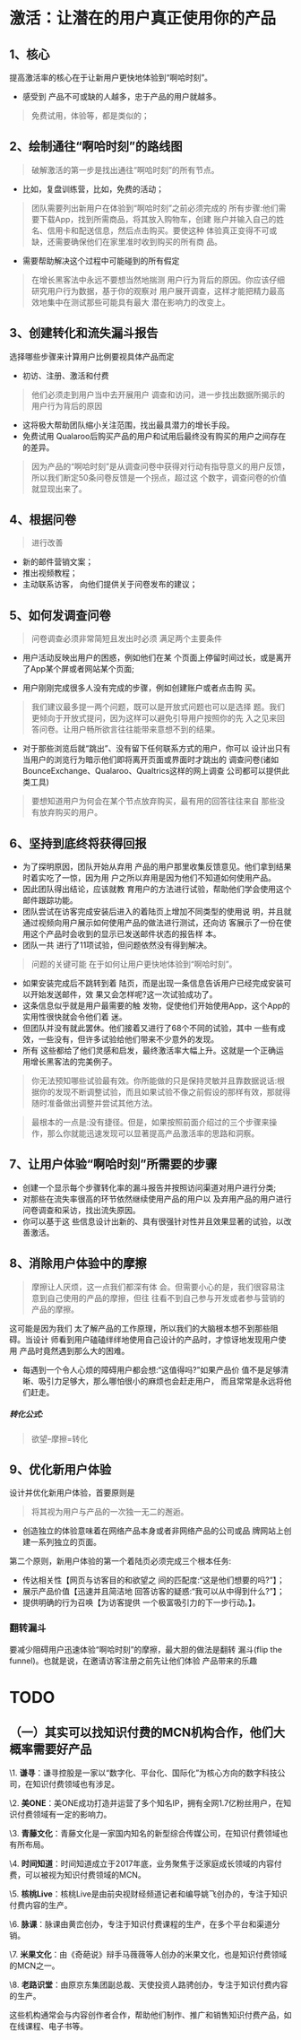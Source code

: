 # 激活：让潜在的用户真正使用你的产品

## 1、核心

提高激活率的核心在于让新用户更快地体验到“啊哈时刻”。

- 感受到 产品不可或缺的人越多，忠于产品的用户就越多。

> 免费试用，体验等，都是类似的；

## 2、绘制通往“啊哈时刻”的路线图

> 破解激活的第一步是找出通往“啊哈时刻”的所有节点。

- 比如，复盘训练营，比如，免费的活动；

> 团队需要列出新用户在体验到“啊哈时刻”之前必须完成的 所有步骤:他们需要下载App，找到所需商品，将其放入购物车，创建 账户并输入自己的姓名、信用卡和配送信息，然后点击购买。要使这种 体验真正变得不可或缺，还需要确保他们在家里准时收到购买的所有商 品。

- 需要帮助解决这个过程中可能碰到的所有假定

> 在增长黑客法中永远不要想当然地揣测 用户行为背后的原因。你应该仔细研究用户行为数据，基于你的观察对 用户展开调查，这样才能把精力最高效地集中在测试那些可能具有最大 潜在影响力的改变上。

## 3、创建转化和流失漏斗报告

选择哪些步骤来计算用户比例要视具体产品而定

- 初访、注册、激活和付费

> 他们必须走到用户当中去开展用户
> 调查和访问，进一步找出数据所揭示的用户行为背后的原因

- 这将极大帮助团队缩小关注范围，找出最具潜力的增长手段。
- 免费试用 Qualaroo后购买产品的用户和试用后最终没有购买的用户之间存在的差异。

> 因为产品的“啊哈时刻”是从调查问卷中获得对行动有指导意义的用户反馈，所以我们断定50条问卷反馈是一个拐点，超过这 个数字，调查问卷的价值就显现出来了。
> 

## 4、根据问卷
> 进行改善

- 新的邮件营销文案；
- 推出视频教程；
- 主动联系访客， 向他们提供关于问卷发布的建议；



## 5、如何发调查问卷

> 问卷调查必须非常简短且发出时必须 满足两个主要条件

- 用户活动反映出用户的困惑，例如他们在某 个页面上停留时间过长，或是离开了App某个屏或者网站某个页面;

- 用户刚刚完成很多人没有完成的步骤，例如创建账户或者点击购 买。

> 我们建议最多提一两个问题，既可以是开放式问题也可以是选择 题。我们更倾向于开放式提问，因为这样可以避免引导用户按照你的先 入之见来回答问卷。让用户畅所欲言往往能带来意想不到的结果。

- 对于那些浏览后就“跳出”、没有留下任何联系方式的用户，你可以 设计出只有当用户的浏览行为暗示他们即将离开页面或界面时才跳出的 调查问卷(诸如BounceExchange、Qualaroo、Qualtrics这样的网上调查 公司都可以提供此类工具)

> 要想知道用户为何会在某个节点放弃购买，最有用的回答往往来自 那些没有放弃购买的用户。



## 6、坚持到底终将获得回报

- 为了探明原因，团队开始从弃用 产品的用户那里收集反馈意见。他们拿到结果时着实吃了一惊，因为用 户之所以弃用是因为他们不知道如何使用产品。
- 因此团队得出结论，应该就教 育用户的方法进行试验，帮助他们学会使用这个邮件跟踪功能。
- 团队尝试在访客完成安装后进入的着陆页上增加不同类型的使用说 明，并且就通过视频向用户展示如何使用产品的做法进行测试，还向访 客展示了一份在使用这个产品时会收到的显示已发送邮件状态的报告样 本。
- 团队一共 进行了11项试验，但问题依然没有得到解决。

> 问题的关键可能 在于如何让用户更快地体验到“啊哈时刻”。

- 如果安装完成后不跳转到着 陆页，而是出现一条信息告诉用户已经完成安装可以开始发送邮件，效 果又会怎样呢?这一次试验成功了。
- 这条信息似乎就是用户最需要的触 发物，促使他们开始使用App，这个App的实用性很快就会令他们着 迷。
- 但团队并没有就此罢休。他们接着又进行了68个不同的试验，其中 一些有成效，一些没有，但许多试验给他们带来不少意外的发现。
- 所有 这些都给了他们灵感和启发，最终激活率大幅上升。这就是一个正确运 用增长黑客法的完美例子。

> 你无法预知哪些试验最有效。你所能做的只是保持灵敏并且靠数据说话:根据你的发现不断调整试验，而且如果试验不像之前假设的那样有效，那就得随时准备做出调整并尝试其他方法。



>最根本的一点是:没有捷径。但是，如果按照前面介绍过的三个步骤来操作，那么你就能迅速发现可以显著提高产品激活率的思路和洞察。



## 7、让用户体验“啊哈时刻”所需要的步骤

- 创建一个显示每个步骤转化率的漏斗报告并按照访问渠道对用户进行分类;
- 对那些在流失率很高的环节依然继续使用产品的用户以 及弃用产品的用户进行问卷调查和采访，找出流失原因。
- 你可以基于这 些信息设计出新的、具有很强针对性并且效果显著的试验，以改善激活。



## 8、消除用户体验中的摩擦

> 摩擦让人厌烦，这一点我们都深有体 会。但需要小心的是，我们很容易注意到自己使用的产品的摩擦，但往 往看不到自己参与开发或者参与营销的产品的摩擦。

这可能是因为我们 太了解产品的工作原理，所以我们的大脑根本想不到那些阻碍。当设计 师看到用户磕磕绊绊地使用自己设计的产品时，才惊讶地发现用户使用 产品时竟然遇到那么大的困难。

- 每遇到一个令人心烦的障碍用户都会想:“这值得吗?”如果产品价 值不是足够清晰、吸引力足够大，那么哪怕很小的麻烦也会赶走用户， 而且常常是永远将他们赶走。

##### 转化公式:

> 欲望–摩擦=转化



## 9、优化新用户体验

设计并优化新用户体验，首要原则是
> 将其视为用户与产品的一次独一无二的邂逅。

- 创造独立的体验意味着在网络产品本身或者非网络产品的公司或品
牌网站上创建一系列独立的页面。

第二个原则，新用户体验的第一个着陆页必须完成三个根本任务: 
- 传达相关性【网页与访客目的和欲望之 间的匹配度:“这是他们想要的吗?”】；
- 展示产品价值【迅速并且简洁地 回答访客的疑惑:“我可以从中得到什么?”】；
- 提供明确的行为召唤【为访客提供 一个极富吸引力的下一步行动。】。

### 翻转漏斗
要减少阻碍用户迅速体验“啊哈时刻”的摩擦，最大胆的做法是翻转 漏斗(flip the funnel)。也就是说，在邀请访客注册之前先让他们体验 产品带来的乐趣


# TODO

## （一）其实可以找知识付费的MCN机构合作，他们大概率需要好产品

\1. **谦寻**：谦寻控股是一家以“数字化、平台化、国际化”为核心方向的数字科技公司，在知识付费领域也有涉足。

\2. **美ONE**：美ONE成功打造并运营了多个知名IP，拥有全网1.7亿粉丝用户，在知识付费领域有一定的影响力。

\3. **青藤文化**：青藤文化是一家国内知名的新型综合传媒公司，在知识付费领域也有所布局。

\4. **时间知道**：时间知道成立于2017年底，业务聚焦于泛家庭成长领域的内容付费，可以被视为知识付费领域的MCN。

\5. **核桃Live**：核桃Live是由前央视财经频道记者和编导姚飞创办的，专注于知识付费内容的生产。

\6. **脉课**：脉课由黄峦创办，专注于知识付费课程的生产，在多个平台和渠道分销。

\7. **米果文化**：由《奇葩说》辩手马薇薇等人创办的米果文化，也是知识付费领域的MCN之一。

\8. **老路识堂**：由原京东集团副总裁、天使投资人路骋创办，专注于知识付费内容的生产。

这些机构通常会与内容创作者合作，帮助他们制作、推广和销售知识付费产品，如在线课程、电子书等。
